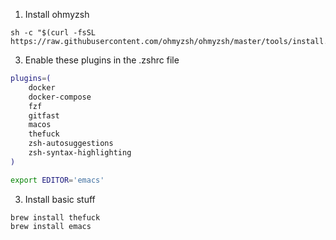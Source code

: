 1. Install ohmyzsh

```
sh -c "$(curl -fsSL https://raw.githubusercontent.com/ohmyzsh/ohmyzsh/master/tools/install.sh)"
```

3. Enable these plugins in the .zshrc file

```sh
plugins=(
    docker
    docker-compose
    fzf
    gitfast
    macos
    thefuck
    zsh-autosuggestions
    zsh-syntax-highlighting
)

export EDITOR='emacs'
```

3. Install basic stuff 

```
brew install thefuck
brew install emacs
```

